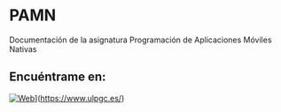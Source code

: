 # PAMN
Documentación de la asignatura Programación de Aplicaciones Móviles Nativas 



## Encuéntrame en:

[![Web](https://img.shields.io/badge/ULPGC.es-14a1f0?style=for-the-badge&logo=dev.to&logoColor=white&labelColor=101010)]([)](https://www.ulpgc.es/)
